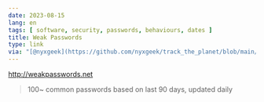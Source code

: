 ```yaml
---
date: 2023-08-15
lang: en
tags: [ software, security, passwords, behaviours, dates ]
title: Weak Passwords
type: link
via: "[@nyxgeek](https://github.com/nyxgeek/track_the_planet/blob/main/nyxgeek_Track_the_Planet_2023.08.14.pdf)"
---
```


http://weakpasswords.net

> 100~ common passwords based on last 90 days, updated daily
